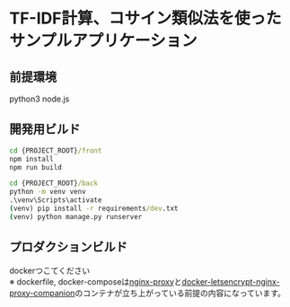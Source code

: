 # TF-IDF計算、コサイン類似法を使ったサンプルアプリケーション

## 前提環境
python3 node.js

## 開発用ビルド
```cmd
cd {PROJECT_ROOT}/front
npm install
npm run build
```
```cmd
cd {PROJECT_ROOT}/back
python -m venv venv
.\venv\Scripts\activate
(venv) pip install -r requirements/dev.txt
(venv) python manage.py runserver
```

## プロダクションビルド
dockerつこてください  
※ dockerfile, docker-composeは[nginx-proxy](https://github.com/jwilder/nginx-proxy)と[docker-letsencrypt-nginx-proxy-companion](https://github.com/JrCs/docker-letsencrypt-nginx-proxy-companion)のコンテナが立ち上がっている前提の内容になっています。
